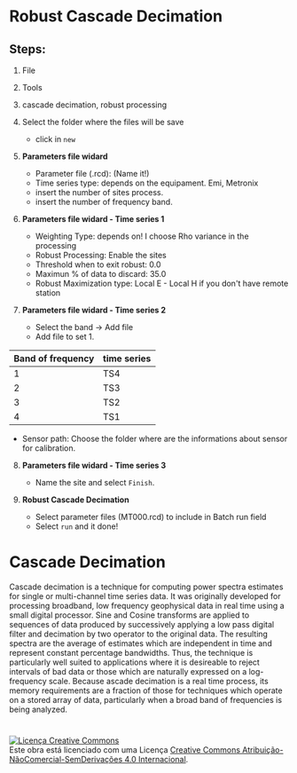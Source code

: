 # Robust Cascade Decimation

## Steps:

1. File

2. Tools
  
3. cascade decimation, robust processing 
    
4. Select the folder where the files will be save
   * click in `new`
   
5. **Parameters file widard**
   * Parameter file (.rcd): (Name it!)
   * Time series type: depends on the equipament. Emi, Metronix
   * insert the number of sites process.
   * insert the number of frequency band.
          
6. **Parameters file widard - Time series 1** 
   
   * Weighting Type: depends on! I choose Rho variance in the processing
   * Robust Processing: Enable the sites 
   * Threshold when to exit robust: 0.0
   * Maximun % of data to discard: 35.0
   * Robust Maximization type: Local E - Local H if you don't have remote station
   
7. **Parameters file widard - Time series 2**
   * Select the band -> Add file 
   * Add file to set 1.
   

Band of frequency | time series 
---------|----------------------
1      | TS4
2      |  TS3
3      |  TS2
4      |  TS1

  - Sensor path: Choose the folder where are the informations about sensor for calibration.
  
8. **Parameters file widard - Time series 3**
   * Name the site and select `Finish`.
  
9. **Robust Cascade Decimation** 
   * Select parameter files (MT000.rcd) to include in Batch run field
   * Select `run` and it done!
  
  
  
# Cascade Decimation


Cascade decimation is a technique for computing power spectra estimates for single or multi-channel time series data. 
It was originally developed for processing broadband, low frequency geophysical data in real time using a small digital processor. 
Sine and Cosine transforms are applied to sequences of data produced by successively applying a low pass digital filter and decimation by two operator to the original data.
The resulting spectra are the average of estimates which are independent in time and represent constant percentage bandwidths.
Thus, the technique is particularly well suited to applications where it is desireable to reject intervals of bad data or those which are naturally expressed on a log-frequency scale.
Because ascade decimation is a real time process, its memory requirements are a fraction of those for techniques which operate on a stored array of data, particularly when a broad band of frequencies is being analyzed.

#
<a rel="license" href="http://creativecommons.org/licenses/by-nc-nd/4.0/"><img alt="Licença Creative Commons" style="border-width:0" src="https://i.creativecommons.org/l/by-nc-nd/4.0/88x31.png" /></a><br />Este obra está licenciado com uma Licença <a rel="license" href="http://creativecommons.org/licenses/by-nc-nd/4.0/">Creative Commons Atribuição-NãoComercial-SemDerivações 4.0 Internacional</a>.


  
